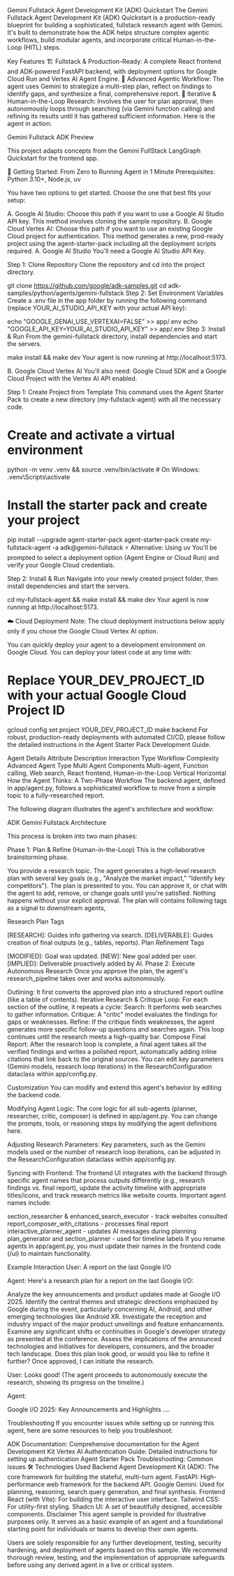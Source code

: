 Gemini Fullstack Agent Development Kit (ADK) Quickstart
The Gemini Fullstack Agent Development Kit (ADK) Quickstart is a production-ready blueprint for building a sophisticated, fullstack research agent with Gemini. It's built to demonstrate how the ADK helps structure complex agentic workflows, build modular agents, and incorporate critical Human-in-the-Loop (HITL) steps.

Key Features
🏗️	Fullstack & Production-Ready: A complete React frontend and ADK-powered FastAPI backend, with deployment options for Google Cloud Run and Vertex AI Agent Engine.
🧠	Advanced Agentic Workflow: The agent uses Gemini to strategize a multi-step plan, reflect on findings to identify gaps, and synthesize a final, comprehensive report.
🔄	Iterative & Human-in-the-Loop Research: Involves the user for plan approval, then autonomously loops through searching (via Gemini function calling) and refining its results until it has gathered sufficient information.
Here is the agent in action:

Gemini Fullstack ADK Preview


This project adapts concepts from the Gemini FullStack LangGraph Quickstart for the frontend app.

🚀 Getting Started: From Zero to Running Agent in 1 Minute
Prerequisites: Python 3.10+, Node.js, uv

You have two options to get started. Choose the one that best fits your setup:

A. Google AI Studio: Choose this path if you want to use a Google AI Studio API key. This method involves cloning the sample repository.
B. Google Cloud Vertex AI: Choose this path if you want to use an existing Google Cloud project for authentication. This method generates a new, prod-ready project using the agent-starter-pack including all the deployment scripts required.
A. Google AI Studio
You'll need a Google AI Studio API Key.

Step 1: Clone Repository
Clone the repository and cd into the project directory.

git clone https://github.com/google/adk-samples.git
cd adk-samples/python/agents/gemini-fullstack
Step 2: Set Environment Variables
Create a .env file in the app folder by running the following command (replace YOUR_AI_STUDIO_API_KEY with your actual API key):

echo "GOOGLE_GENAI_USE_VERTEXAI=FALSE" >> app/.env
echo "GOOGLE_API_KEY=YOUR_AI_STUDIO_API_KEY" >> app/.env
Step 3: Install & Run
From the gemini-fullstack directory, install dependencies and start the servers.

make install && make dev
Your agent is now running at http://localhost:5173.

B. Google Cloud Vertex AI
You'll also need: Google Cloud SDK and a Google Cloud Project with the Vertex AI API enabled.

Step 1: Create Project from Template
This command uses the Agent Starter Pack to create a new directory (my-fullstack-agent) with all the necessary code.

# Create and activate a virtual environment
python -m venv .venv && source .venv/bin/activate # On Windows: .venv\Scripts\activate

# Install the starter pack and create your project
pip install --upgrade agent-starter-pack
agent-starter-pack create my-fullstack-agent -a adk@gemini-fullstack
⚡️ Alternative: Using uv
You'll be prompted to select a deployment option (Agent Engine or Cloud Run) and verify your Google Cloud credentials.

Step 2: Install & Run
Navigate into your newly created project folder, then install dependencies and start the servers.

cd my-fullstack-agent && make install && make dev
Your agent is now running at http://localhost:5173.

☁️ Cloud Deployment
Note: The cloud deployment instructions below apply only if you chose the Google Cloud Vertex AI option.

You can quickly deploy your agent to a development environment on Google Cloud. You can deploy your latest code at any time with:

# Replace YOUR_DEV_PROJECT_ID with your actual Google Cloud Project ID
gcloud config set project YOUR_DEV_PROJECT_ID
make backend
For robust, production-ready deployments with automated CI/CD, please follow the detailed instructions in the Agent Starter Pack Development Guide.

Agent Details
Attribute	Description
Interaction Type	Workflow
Complexity	Advanced
Agent Type	Multi Agent
Components	Multi-agent, Function calling, Web search, React frontend, Human-in-the-Loop
Vertical	Horizontal
How the Agent Thinks: A Two-Phase Workflow
The backend agent, defined in app/agent.py, follows a sophisticated workflow to move from a simple topic to a fully-researched report.

The following diagram illustrates the agent's architecture and workflow:

ADK Gemini Fullstack Architecture

This process is broken into two main phases:

Phase 1: Plan & Refine (Human-in-the-Loop)
This is the collaborative brainstorming phase.

You provide a research topic.
The agent generates a high-level research plan with several key goals (e.g., "Analyze the market impact," "Identify key competitors").
The plan is presented to you. You can approve it, or chat with the agent to add, remove, or change goals until you're satisfied. Nothing happens without your explicit approval.
The plan will contains following tags as a signal to downstream agents,

Research Plan Tags

[RESEARCH]: Guides info gathering via search.
[DELIVERABLE]: Guides creation of final outputs (e.g., tables, reports).
Plan Refinement Tags

[MODIFIED]: Goal was updated.
[NEW]: New goal added per user.
[IMPLIED]: Deliverable proactively added by AI.
Phase 2: Execute Autonomous Research
Once you approve the plan, the agent's research_pipeline takes over and works autonomously.

Outlining: It first converts the approved plan into a structured report outline (like a table of contents).
Iterative Research & Critique Loop: For each section of the outline, it repeats a cycle:
Search: It performs web searches to gather information.
Critique: A "critic" model evaluates the findings for gaps or weaknesses.
Refine: If the critique finds weaknesses, the agent generates more specific follow-up questions and searches again. This loop continues until the research meets a high-quality bar.
Compose Final Report: After the research loop is complete, a final agent takes all the verified findings and writes a polished report, automatically adding inline citations that link back to the original sources.
You can edit key parameters (Gemini models, research loop iterations) in the ResearchConfiguration dataclass within app/config.py.

Customization
You can modify and extend this agent's behavior by editing the backend code.

Modifying Agent Logic: The core logic for all sub-agents (planner, researcher, critic, composer) is defined in app/agent.py. You can change the prompts, tools, or reasoning steps by modifying the agent definitions here.

Adjusting Research Parameters: Key parameters, such as the Gemini models used or the number of research loop iterations, can be adjusted in the ResearchConfiguration dataclass within app/config.py.

Syncing with Frontend: The frontend UI integrates with the backend through specific agent names that process outputs differently (e.g., research findings vs. final report), update the activity timeline with appropriate titles/icons, and track research metrics like website counts. Important agent names include:

section_researcher & enhanced_search_executor - track websites consulted
report_composer_with_citations - processes final report
interactive_planner_agent - updates AI messages during planning
plan_generator and section_planner - used for timeline labels
If you rename agents in app/agent.py, you must update their names in the frontend code (/ui) to maintain functionality.

Example Interaction
User: A report on the last Google I/O

Agent: Here's a research plan for a report on the last Google I/O:

Analyze the key announcements and product updates made at Google I/O 2025.
Identify the central themes and strategic directions emphasized by Google during the event, particularly concerning AI, Android, and other emerging technologies like Android XR.
Investigate the reception and industry impact of the major product unveilings and feature enhancements.
Examine any significant shifts or continuities in Google's developer strategy as presented at the conference.
Assess the implications of the announced technologies and initiatives for developers, consumers, and the broader tech landscape.
Does this plan look good, or would you like to refine it further? Once approved, I can initiate the research.

User: Looks good! (The agent proceeds to autonomously execute the research, showing its progress on the timeline.)

Agent:

Google I/O 2025: Key Announcements and Highlights ....

Troubleshooting
If you encounter issues while setting up or running this agent, here are some resources to help you troubleshoot:

ADK Documentation: Comprehensive documentation for the Agent Development Kit
Vertex AI Authentication Guide: Detailed instructions for setting up authentication
Agent Starter Pack Troubleshooting: Common issues
🛠️ Technologies Used
Backend
Agent Development Kit (ADK): The core framework for building the stateful, multi-turn agent.
FastAPI: High-performance web framework for the backend API.
Google Gemini: Used for planning, reasoning, search query generation, and final synthesis.
Frontend
React (with Vite): For building the interactive user interface.
Tailwind CSS: For utility-first styling.
Shadcn UI: A set of beautifully designed, accessible components.
Disclaimer
This agent sample is provided for illustrative purposes only. It serves as a basic example of an agent and a foundational starting point for individuals or teams to develop their own agents.

Users are solely responsible for any further development, testing, security hardening, and deployment of agents based on this sample. We recommend thorough review, testing, and the implementation of appropriate safeguards before using any derived agent in a live or critical system.